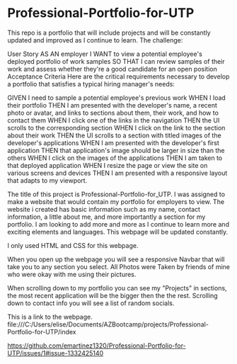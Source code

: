# Professional-Portfolio-for-UTP
This repo is a portfolio that will include projects and will be constantly updated and improved as I continue to learn. 
The challenge:

User Story
AS AN employer
I WANT to view a potential employee's deployed portfolio of work samples
SO THAT I can review samples of their work and assess whether they're a good candidate for an open position
Acceptance Criteria
Here are the critical requirements necessary to develop a portfolio that satisfies a typical hiring manager's needs:

GIVEN I need to sample a potential employee's previous work
WHEN I load their portfolio
THEN I am presented with the developer's name, a recent photo or avatar, and links to sections about them, their work, and how to contact them
WHEN I click one of the links in the navigation
THEN the UI scrolls to the corresponding section
WHEN I click on the link to the section about their work
THEN the UI scrolls to a section with titled images of the developer's applications
WHEN I am presented with the developer's first application
THEN that application's image should be larger in size than the others
WHEN I click on the images of the applications
THEN I am taken to that deployed application
WHEN I resize the page or view the site on various screens and devices
THEN I am presented with a responsive layout that adapts to my viewport. 

The title of this project is Professional-Portfolio-for_UTP. 
I was assigned to make a website that would contain my portfolio for employers to view. 
The website i created has basic information such as my name, contact information, a little about me, and more importantly a section for my portfolio. I am looking to add more and more as I continue to learn more and exciting elements and languages. This webpage will be updated constantly. 

I only used HTML and CSS for this webpage. 

When you open up the webpage you will see a responsive Navbar that will take you to any section you select. All Photos were Taken by friends of mine who were okay with me using their pictures. 

When scrolling down to my portfolio you can see my "Projects" in sections, the most recent application will be the bigger then the the rest.
Scrolling down to contact info you will see a list of random socials. <!--I did not actually include my personal information. I wasnt sure if I was suppose to.-->

This is a link to the webpage. 
file:///C:/Users/elise/Documents/AZBootcamp/projects/Professional-Portfolio-for-UTP/index

https://github.com/emartinez1320/Professional-Portfolio-for-UTP/issues/1#issue-1332425140
